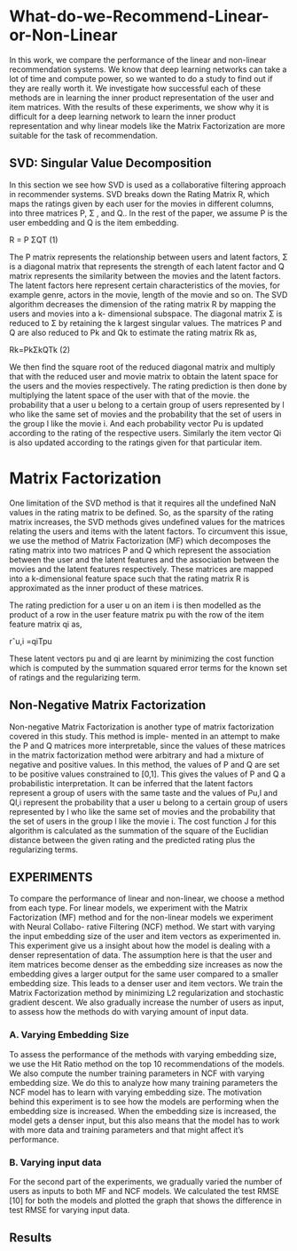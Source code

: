 # What-do-we-Recommend-Linear-or-Non-Linear

In this work, we compare the performance of the linear and non-linear recommendation systems. We know that deep learning networks can take a lot of time and compute power, so we wanted to do a study to find out if they are really worth it. We investigate how successful each of these methods are in learning the inner product representation of the user and item matrices. With the results of these experiments, we show why it is difficult for a deep learning network to learn the inner product representation and why linear models like the Matrix Factorization are more suitable for the task of recommendation.

## SVD: Singular Value Decomposition

In this section we see how SVD is used as a collaborative filtering approach in recommender systems. SVD breaks down the Rating Matrix R, which maps the ratings given by each user for the movies in different columns, into three matrices P, Σ , and Q.. In the rest of the paper, we assume P is the user embedding and Q is the item embedding.

R = P ΣQT (1)

The P matrix represents the relationship between users and latent factors, Σ is a diagonal matrix that represents the strength of each latent factor and Q matrix represents the similarity between the movies and the latent factors. The latent factors here represent certain characteristics of the movies, for example genre, actors in the movie, length of the movie and so on. The SVD algorithm decreases the dimension of the rating matrix R by mapping the users and movies into a k- dimensional subspace. The diagonal matrix Σ is reduced to Σ by retaining the k largest singular values. The matrices P and Q are also reduced to Pk and Qk to estimate the rating matrix Rk as,

Rk=PkΣkQTk (2)

We then find the square root of the reduced diagonal matrix and multiply that with the reduced user and movie matrix to obtain the latent space for the users and the movies respectively. The rating prediction is then done by multiplying the latent space of the user with that of the movie.
the probability that a user u belong to a certain group of users represented by l who like the same set of movies and the probability that the set of users in the group l like the movie i. And each probability vector Pu is updated according to the rating of the respective users. Similarly the item vector Qi is also updated according to the ratings given for that particular item. 

# Matrix Factorization

One limitation of the SVD method is that it requires all the undefined NaN values in the rating matrix to be defined. So, as the sparsity of the rating matrix increases, the SVD methods gives undefined values for the matrices relating the users and items with the latent factors. To circumvent this issue, we use the method of Matrix Factorization (MF) which decomposes the rating matrix into two matrices P and Q which represent the association between the user and the latent features and the association between the movies and the latent features respectively. These matrices are mapped into a k-dimensional feature space such that the rating matrix R is approximated as the inner product of these matrices.

 The rating prediction for a user u on an item i is then modelled as the product of a row in the user feature matrix pu with the row of the item feature matrix qi as,
 
rˆu,i =qiTpu

These latent vectors pu and qi are learnt by minimizing the cost function which is computed by the summation squared error terms for the known set of ratings and the regularizing term.

## Non-Negative Matrix Factorization

Non-negative Matrix Factorization is another type of matrix factorization covered in this study. This method is imple- mented in an attempt to make the P and Q matrices more interpretable, since the values of these matrices in the matrix factorization method were arbitrary and had a mixture of negative and positive values. In this method, the values of P and Q are set to be positive values constrained to [0,1]. This gives the values of P and Q a probabilistic interpretation. It can be inferred that the latent factors represent a group of users with the same taste and the values of Pu,l and Ql,i represent the probability that a user u belong to a certain group of users represented by l who like the same set of movies and the probability that the set of users in the group l like the movie i. The cost function J for this algorithm is calculated as the summation of the square of the Euclidian distance between the given rating and the predicted rating plus the regularizing terms.


## EXPERIMENTS

To compare the performance of linear and non-linear, we choose a method from each type. For linear models, we experiment with the Matrix Factorization (MF) method and for the non-linear models we experiment with Neural Collabo- rative Filtering (NCF) method. We start with varying the input embedding size of the user and item vectors as experimented in. This experiment give us a insight about how the model is dealing with a denser representation of data. The assumption here is that the user and item matrices become denser as the embedding size increases as now the embedding gives a larger output for the same user compared to a smaller embedding size. This leads to a denser user and item vectors. We train the Matrix Factorization method by minimizing L2 regularization and stochastic gradient descent. We also gradually increase the number of users as input, to assess how the methods do with varying amount of input data.

### A. Varying Embedding Size

To assess the performance of the methods with varying embedding size, we use the Hit Ratio method on the top 10 recommendations of the models. We also compute the number training parameters in NCF with varying embedding size. We do this to analyze how many training parameters the NCF model has to learn with varying embedding size. The motivation behind this experiment is to see how the models are performing when the embedding size is increased. When the embedding size is increased, the model gets a denser input, but this also means that the model has to work with more data and training parameters and that might affect it’s performance. 

### B. Varying input data

For the second part of the experiments, we gradually varied the number of users as inputs to both MF and NCF models. We calculated the test RMSE [10] for both the models and plotted the graph that shows the difference in test RMSE for varying input data.

## Results 
